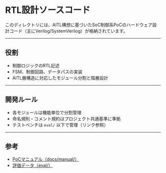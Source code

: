 # RTL設計ソースコード

このディレクトリには、AITL構想に基づいたSoC制御系PoCのハードウェア設計コード（主にVerilog/SystemVerilog）が格納されています。

---

## 役割

- 制御ロジックのRTL記述
- FSM、制御回路、データパスの実装
- AITL層構造に対応したモジュール分割と階層設計

---

## 開発ルール

- 各モジュールは機能単位で分割管理
- 命名規則・コメント規約はプロジェクト共通基準に準拠
- テストベンチは `eval/` 以下で管理（リンク参照）

---

## 参考

- [PoCマニュアル（docs/manual/）](../docs/manual/README.md)
- [評価データ（eval/）](../../eval/)
